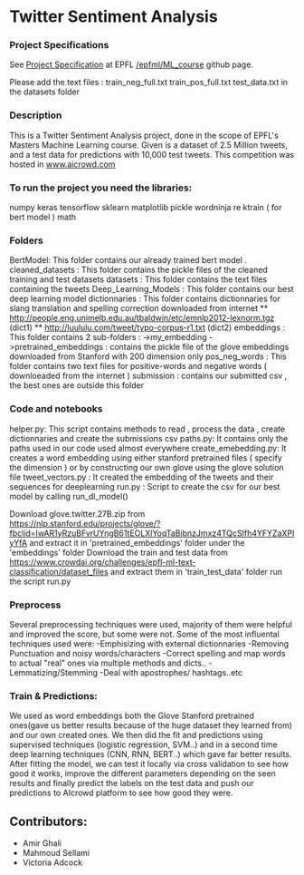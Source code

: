 # Twitter Sentiment Analysis


### Project Specifications

See [Project Specification](https://github.com/epfml/ML_course/tree/master/projects/project2/project_text_classification) at EPFL [/epfml/ML_course](https://github.com/epfml/ML_course) github page.


Please add the text files : train_neg_full.txt train_pos_full.txt test_data.txt in the datasets folder


### Description

This is a Twitter Sentiment Analysis project, done in the scope of EPFL's Masters Machine Learning course.
Given is a dataset of 2.5 Million tweets, and a test data for predictions with 10,000 test tweets.
This competition was hosted in www.aicrowd.com

### To run the project you need the libraries:

numpy
keras
tensorflow
sklearn
matplotlib
pickle
wordninja
re
ktrain ( for bert model ) 
math

### Folders
BertModel: This folder contains our already trained bert model .
cleaned_datasets : This folder contains the pickle files of the cleaned training and test datasets
datasets : This folder contains the text files containing the tweets
Deep_Learning_Models : This folder contains our best deep learning model 
dictionnaries : This folder contains dictionnaries for slang translation and spelling correction downloaded from internet 
** http://people.eng.unimelb.edu.au/tbaldwin/etc/emnlp2012-lexnorm.tgz (dict1)
** http://luululu.com/tweet/typo-corpus-r1.txt (dict2)
embeddings : This folder contains 2 sub-folders :
->my_embedding 
->pretrained_embeddings : contains the pickle file of the glove embeddings downloaded from Stanford with 200 dimension only 
pos_neg_words : This folder contains two text files for positive-words and negative words ( downloeaded from the internet )
submission :  contains our submitted csv , the best ones are outside this folder 

### Code and notebooks
helper.py: This script contains methods to read , process the data , create dictionnaries and create the submissions csv
paths.py: It contains only the paths used in our code used almost everywhere 
create_emebedding.py: It creates a word embedding using either stanford pretrained files ( specify the dimension ) or by constructing our own glove using the glove solution file
tweet_vectors.py : It created the embedding of the tweets and their sequences for deeplearning 
run.py : Script to create the csv for our best model by calling run_dl_model()


Download glove.twitter.27B.zip from https://nlp.stanford.edu/projects/glove/?fbclid=IwAR1yRzuBFvrUYngB61tEOLXlYoqTaBjbnzJmxz4TQcSIfh4YFYZaXPIyYfA and extract it in 'pretrained_embeddings' folder under the 'embeddings' folder
Download the train and test data from https://www.crowdai.org/challenges/epfl-ml-text-classification/dataset_files and extract them in 'train_test_data' folder
run the script run.py

### Preprocess
Several preprocessing techniques were used, majority of them were helpful and improved the score, but some were not.
Some of the most influental techniques used were:
-Emphisizing with external dictionnaries
-Removing Punctuation and noisy words/characters
-Correct spelling and map words to actual "real" ones via multiple methods and dicts..
-Lemmatizing/Stemming
-Deal with apostrophes/ hashtags..etc


### Train & Predictions:
We used as word embeddings both the Glove Stanford pretrained ones(gave us better results because of the huge dataset they learned from) 
and our own created ones. We then did the fit and predictions using supervised techniques (logistic regression, SVM..) 
and in a second time deep learning techniques (CNN, RNN, BERT..) which gave far better results.
After fitting the model, we can test it locally via cross validation to see how good it works, 
improve the different parameters depending on the seen results and finally predict the labels on the test data 
and push our predictions to AIcrowd platform to see how good they were.


## Contributors:
+ Amir Ghali
+ Mahmoud Sellami
+ Victoria Adcock
